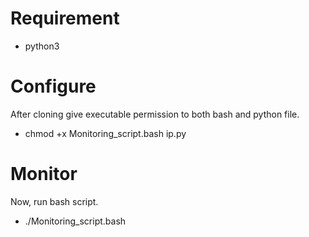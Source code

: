 # Requirement
* python3

# Configure
After cloning give executable permission to both bash and python file.
* chmod +x Monitoring_script.bash ip.py

# Monitor
Now, run bash script.
* ./Monitoring_script.bash
